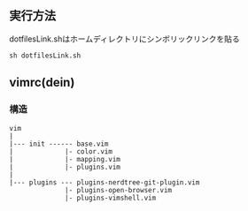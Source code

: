 ## 実行方法
dotfilesLink.shはホームディレクトリにシンボリックリンクを貼る</br>
```
sh dotfilesLink.sh
```

## vimrc(dein)
### 構造
```
vim  
|  
|--- init ------ base.vim  
|             |- color.vim  
|             |- mapping.vim  
|             |- plugins.vim  
|
|--- plugins --- plugins-nerdtree-git-plugin.vim
              |- plugins-open-browser.vim
              |- plugins-vimshell.vim
```
